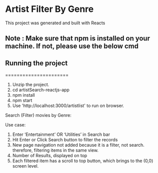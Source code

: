 # Artist Filter By Genre

This project was generated and built with Reacts

## Note : Make sure that npm is installed on your machine. If not, please use the below cmd



## Running the project
======================

1) Unzip the project.
2) cd artistSearch-reactjs-app
3) npm install
4) npm start
5) Use 'http://localhost:3000/artistlist' to run on browser.



Search (Filter) movies by Genre: 

Use case:
1) Enter ‘Entertainment’ OR ‘Utilities’ in Search bar
2) Hit Enter or Click Search button to filter the records
3) New page navigation not added because it is a filter, not search. therefore, filtering items in the same view.
4) Number of Results, displayed on top
5) Each filtered item has a scroll to top button, which brings to the (0,0) screen level.
